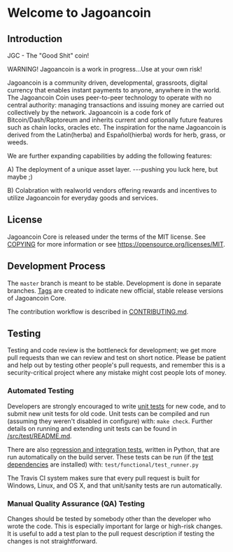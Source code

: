 Welcome to Jagoancoin 
===========================

 
Introduction
------------
JGC - The "Good Shit" coin!

WARNING! Jagoancoin is a work in progress...Use at your own risk!

Jagoancoin is a community driven, developmental, grassroots, digital currency that enables instant payments to anyone, anywhere in the world. The Jagoancoin Coin uses peer-to-peer technology to operate with no central authority: managing transactions and issuing money are carried out collectively by the network. Jagoancoin is a code fork of Bitcoin/Dash/Raptoreum and inherits current and optionally future features such as chain locks, oracles etc. The inspiration for the name Jagoancoin is derived from the Latin(herba) and Español(hierba) words for herb, grass, or weeds.

 We are further expanding capabilities by adding the following features:

A)	The deployment of a unique asset layer.  ---pushing you luck here, but maybe ;)

B)	Colabration with realworld vendors offering rewards and incentives to utilize Jagoancoin for everyday goods and services. 


License
-------

Jagoancoin Core is released under the terms of the MIT license. See [COPYING](COPYING) for more
information or see https://opensource.org/licenses/MIT.

Development Process
-------------------

The `master` branch is meant to be stable. Development is done in separate branches.
[Tags](https://github.com/jagoanpilot/jagoancoin/tags) are created to indicate new official,
stable release versions of Jagoancoin Core.

The contribution workflow is described in [CONTRIBUTING.md](CONTRIBUTING.md).

Testing
-------

Testing and code review is the bottleneck for development; we get more pull
requests than we can review and test on short notice. Please be patient and help out by testing
other people's pull requests, and remember this is a security-critical project where any mistake might cost people
lots of money.

### Automated Testing

Developers are strongly encouraged to write [unit tests](src/test/README.md) for new code, and to
submit new unit tests for old code. Unit tests can be compiled and run
(assuming they weren't disabled in configure) with: `make check`. Further details on running
and extending unit tests can be found in [/src/test/README.md](/src/test/README.md).

There are also [regression and integration tests](/test), written
in Python, that are run automatically on the build server.
These tests can be run (if the [test dependencies](/test) are installed) with: `test/functional/test_runner.py`

The Travis CI system makes sure that every pull request is built for Windows, Linux, and OS X, and that unit/sanity tests are run automatically.

### Manual Quality Assurance (QA) Testing

Changes should be tested by somebody other than the developer who wrote the
code. This is especially important for large or high-risk changes. It is useful
to add a test plan to the pull request description if testing the changes is
not straightforward.